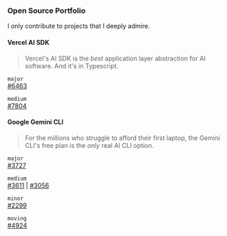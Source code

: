 ### Open Source Portfolio
I only contribute to projects that I deeply admire.

#### Vercel AI SDK
> Vercel's AI SDK is the _best_ application layer abstraction for AI software. And it's in Typescript.

`major`  
[#6463](https://github.com/vercel/ai/pull/6463)

`medium`  
[#7804](https://github.com/vercel/ai/pull/7804)

#### Google Gemini CLI
> For the millions who struggle to afford their first laptop, the Gemini CLI's free plan is the _only_ real AI CLI option.

`major`  
[#3727](https://github.com/google-gemini/gemini-cli/pull/3727)

`medium`  
[#3611](https://github.com/google-gemini/gemini-cli/pull/3611) | [#3056](https://github.com/google-gemini/gemini-cli/pull/3056)

`minor`  
[#2299](https://github.com/google-gemini/gemini-cli/pull/2299) 

`moving`  
[#4924](https://github.com/google-gemini/gemini-cli/pull/4924) 



<!--
**psinha40898/psinha40898** is a ✨ _special_ ✨ repository because its `README.md` (this file) appears on your GitHub profile.

Here are some ideas to get you started:

- 🔭 I’m currently working on ...
- 🌱 I’m currently learning ...
- 👯 I’m looking to collaborate on ...
- 🤔 I’m looking for help with ...
- 💬 Ask me about ...
- 📫 How to reach me: ...
- 😄 Pronouns: ...
- ⚡ Fun fact: ...
-->
